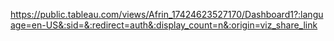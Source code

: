 https://public.tableau.com/views/Afrin_17424623527170/Dashboard1?:language=en-US&:sid=&:redirect=auth&:display_count=n&:origin=viz_share_link

